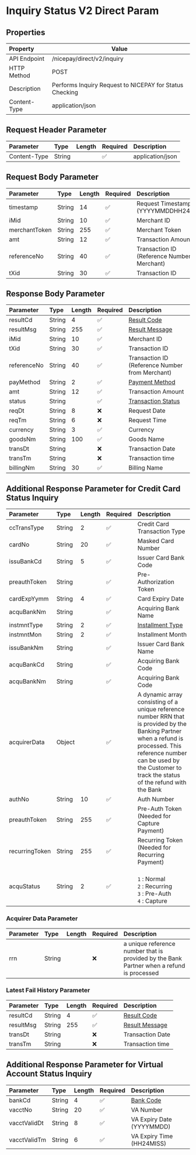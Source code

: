 # Inquiry Status V2 Direct Param 

## **Properties**

| **Property**     | **Value**                                               |
|:-------------|---------------------------------------------------------| 
| API Endpoint | /nicepay/direct/v2/inquiry                              |
| HTTP Method  | POST                                                    |
| Description  | Performs Inquiry Request to NICEPAY for Status Checking |
| Content-Type | application/json                                        |


## Request Header Parameter

| Parameter     | Type    | Length | Required  | Description       |
|:--------------|:--------|:-------|:--------- |:------------------|
| Content-Type  | String  |        | ✅        | application/json  |

## **Request Body Parameter**

| Parameter     | Type   | Length | Required | Description                                     | Example / Notes                |
|:--------------|:-------|:-------|:---------|:------------------------------------------------|:-------------------------------|
| timestamp     | String | 14     | ✅        | Request Timestamp (YYYYMMDDHH24MISS)            | 20250131155959                 |
| iMid          | String | 10     | ✅        | Merchant ID                                     | IONPAYTEST                     |
| merchantToken | String | 255    | ✅        | Merchant Token                                  | 6cfccfc0046773c1b89d8e98c...   |
| amt           | String | 12     | ✅        | Transaction Amount                              | 1000                           |
| referenceNo   | String | 40     | ✅        | Transaction ID (Reference Number from Merchant) | referenceNo1234                |
| tXid          | String | 30     | ✅        | Transaction ID                                  | IONPAYTEST01202501202059408369 |

## **Response Body Parameter**

| Parameter    | Type   | Length | Required | Description                                                        |
|:-------------|:-------|:-------|:---------|:-------------------------------------------------------------------|
| resultCd     | String | 4      | ✅        | [Result Code](https://docs.nicepay.co.id/nicepay-code-v1#sPc2x)    |
| resultMsg    | String | 255    | ✅        | [Result Message](https://docs.nicepay.co.id/nicepay-code-v1#sPc2x) |
| iMid         | String | 10     | ✅        | Merchant ID                                                        |
| tXid         | String | 30     | ✅        | Transaction ID                                                     |
| referenceNo  | String | 40     | ✅        | Transaction ID (Reference Number from Merchant)                    |
| payMethod    | String | 2      | ✅        | [Payment Method](https://docs.nicepay.co.id/nicepay-code-v1#lUEfQ) |
| amt          | String | 12     | ✅        | Transaction Amount                                                 | 
| status       | String |        | ✅        | [Transaction Status](https://docs.nicepay.co.id/nicepay-api-v2-status-inquiry-api-credit-card#5kyLpX5MpjSl96c8mhOik)                                             |
| reqDt        | String | 8      | ❌        | Request Date                                                       | 
| reqTm        | String | 6      | ❌        | Request Time                                                       | 
| currency     | String | 3      | ✅        | Currency                                                           |
| goodsNm      | String | 100    | ✅        | Goods Name                                                         |
| transDt      | String |        | ❌        | Transaction Date                                                   |
| transTm      | String |        | ❌        | Transaction time                                                   |
| billingNm    | String | 30     | ✅        | Billing Name                                                       |

## **Additional Response Parameter for Credit Card Status Inquiry**

| Parameter         | Type   | Length | Required | Description                                                                                                                                                                                                                       |
|:------------------|:-------|:-------|:---------|:----------------------------------------------------------------------------------------------------------------------------------------------------------------------------------------------------------------------------------|
| ccTransType       | String | 2      | ✅        | Credit Card Transaction Type                                                                                                                                                                                                      |
| cardNo            | String | 20     | ✅        | Masked Card Number                                                                                                                                                                                                                |
| issuBankCd        | String | 5      | ✅        | Issuer Card Bank Code                                                                                                                                                                                                             |
| preauthToken      | String |        | ✅        | Pre-Authorization Token                                                                                                                                                                                                           |
| cardExpYymm       | String | 4      | ✅        | Card Expiry Date                                                                                                                                                                                                                  |
| acquBankNm        | String |        | ✅        | Acquiring Bank Name                                                                                                                                                                                                               |
| instmntType       | String | 2      | ✅        | [Installment Type](https://docs.nicepay.co.id/nicepay-code-v1#EdIdH)                                                                                                                                                              | 
| instmntMon        | String | 2      | ✅        | Installment Month                                                                                                                                                                                                                 |
| issuBankNm        | String |        | ✅        | Issuer Card Bank Name                                                                                                                                                                                                             |
| acquBankCd        | String |        | ✅        | Acquiring Bank Code                                                                                                                                                                                                               |
| acquBankNm        | String |        | ✅        | Acquiring Bank Code                                                                                                                                                                                                               |
| acquirerData      | Object |        | ✅        | A dynamic array consisting of a unique reference number RRN that is provided by the Banking Partner when a refund is processed. This reference number can be used by the Customer to track the status of the refund with the Bank |
| authNo            | String | 10     | ✅        | Auth Number                                                                                                                                                                                                                       |
| preauthToken      | String | 255    | ✅        | Pre-Auth Token  (Needed for Capture Payment)                                                                                                                                                                                      |
| recurringToken    | String | 255    | ✅        | Recurring Token (Needed for Recurring Payment)                                                                                                                                                                                    |
| acquStatus        | String | 2      | ✅        | <br/>`1` : Normal <br/>`2` : Recurring <br/>`3` : Pre-Auth <br/>`4` : Capture                                                                                                                                                     |

### **Acquirer Data Parameter**
| Parameter | Type   | Length | Required | Description                                                                               |
|:----------|:-------|:-------|:---------|:------------------------------------------------------------------------------------------|
| rrn       | String |        | ❌        | a unique reference number that is provided by the Bank Partner when a refund is processed |

### **Latest Fail History Parameter**
| Parameter | Type   | Length | Required | Description                                                           |
|:----------|:-------|:-------|:---------|:----------------------------------------------------------------------|
| resultCd     | String | 4      | ✅        | [Result Code](https://docs.nicepay.co.id/nicepay-code-v1#sPc2x)       |
| resultMsg    | String | 255    | ✅        | [Result Message](https://docs.nicepay.co.id/nicepay-code-v1#sPc2x)    |
| transDt      | String |        | ❌        | Transaction Date                                                     |
| transTm      | String |        | ❌        | Transaction time                                                     |


## **Additional Response Parameter for Virtual Account Status Inquiry**

| Parameter    | Type   | Length | Required | Description                                                             |
|:-------------|:-------|:-------|:---------|:------------------------------------------------------------------------|
| bankCd       | String | 4      | ✅        | [Bank Code](https://docs.nicepay.co.id/nicepay-code-v2-bank-code)       | 
| vacctNo      | String | 20     | ✅        | VA Number                                                               |
| vacctValidDt | String | 8      | ✅        | VA Expiry Date (YYYYMMDD)                                               | 
| vacctValidTm | String | 6      | ✅        | VA Expiry Time (HH24MISS)                                               |
